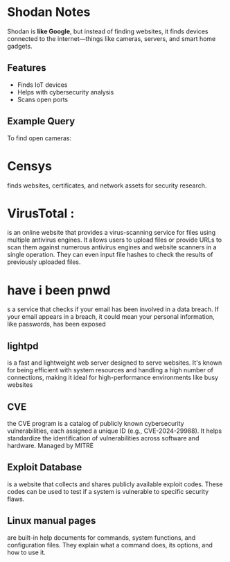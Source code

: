 # Shodan Notes
Shodan is **like Google**, but instead of finding websites, it finds devices connected to the internet—things like cameras, servers, and smart home gadgets.

## Features
- Finds IoT devices
- Helps with cybersecurity analysis
- Scans open ports

## Example Query
To find open cameras:

# Censys
finds websites, certificates, and network assets for security research.

 # VirusTotal :
 is an online website that provides a virus-scanning service for files using multiple antivirus engines. It allows users to upload files or provide URLs to scan them against numerous antivirus engines and website scanners in a single operation. They can even input file hashes to check the results of previously uploaded files.

 # have i been pnwd
 s a service that checks if your email has been involved in a data breach. If your email appears in a breach, it could mean your personal information, like passwords, has been exposed

 ## lightpd
 is a fast and lightweight web server designed to serve websites. It's known for being efficient with system resources and handling a high number of connections, making it ideal for high-performance environments like busy websites

## CVE
the CVE program is a catalog of publicly known cybersecurity vulnerabilities, each assigned a unique ID (e.g., CVE-2024-29988). It helps standardize the identification of vulnerabilities across software and hardware. Managed by MITRE

## Exploit Database
is a website that collects and shares publicly available exploit codes. These codes can be used to test if a system is vulnerable to specific security flaws.

## Linux manual pages
are built-in help documents for commands, system functions, and configuration files. They explain what a command does, its options, and how to use it.


























